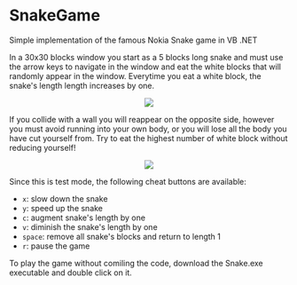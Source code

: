 # SnakeGame
Simple implementation of the famous Nokia Snake game in VB .NET

In a 30x30 blocks window you start as a 5 blocks long snake and must use the arrow keys to navigate in the window and eat the white blocks that will randomly appear in the window. Everytime you eat a white block, the snake's length length increases by one.

<p align="center">
  <img src="https://github.com/dario-marvin/SnakeGame/blob/master/snake0.png">
</p>

If you collide with a wall you will reappear on the opposite side, however you must avoid running into your own body, or you will lose all the body you have cut yourself from. Try to eat the highest number of white block without reducing yourself!


<p align="center">
  <img src="https://github.com/dario-marvin/SnakeGame/blob/master/snake1.png">
</p>

Since this is test mode, the following cheat buttons are available:
- `x`: slow down the snake
- `y`: speed up the snake
- `c`: augment snake's length by one
- `v`: diminish the snake's length by one
- `space`: remove all snake's blocks and return to length 1
- `r`: pause the game

To play the game without comiling the code, download the Snake.exe executable and double click on it.
